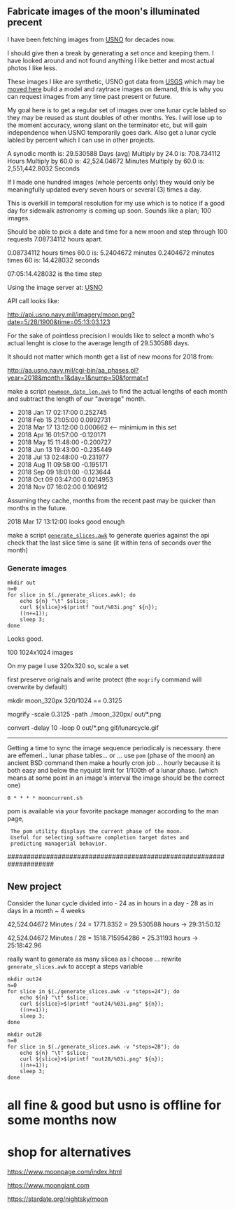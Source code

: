 
## Fabricate images of the moon's illuminated precent

I have been fetching images from [USNO](http://api.usno.navy.mil/imagery/moon.png)
for decades now.

I should give then a break by generating a set once and keeping them.
I have looked around and not found anything I like better and most
actual photos I like less.

These images I like are synthetic,
USNO got data from [USGS](https://pdsmaps.wr.usgs.gov/maps.html)
which may be [moved here](https://astrogeology.usgs.gov/)
build a model and raytrace images on demand, this is why you can request
images from any time past present or future.


My goal here is to get a regular set of images over one lunar cycle
labled so they may be reused as stunt doubles of other months.
Yes.  I will lose up to the moment accuracy, wrong slant on the terminator etc,
but will gain independence when USNO temporarily goes dark.
Also get a lunar cycle labled by percent which I can use in other projects.


A synodic month is:         29.530588 Days  (avg)
Multiply by 24.0 is:       708.734112 Hours
Multiply by 60.0 is:    42,524.04672  Minutes
Multiply by 60.0 is: 2,551,442.8032   Seconds

If I made one hundred images (whole percents only) they
would only be meaningfully updated every seven hours or
several (3) times a day.

This is overkill in temporal resolution for my use which is
to notice if a good day for sidewalk astronomy is coming up soon.
Sounds like a plan; 100 images.

Should be able to pick a date and time for a new moon and step
through 100 requests 7.08734112 hours apart.

0.08734112 hours times 60.0 is:  5.2404672 minutes 
0.2404672 minutes times 60 is:  14.428032 seconds

07:05:14.428032 is the time step

Using the image server at: [USNO](http://aa.usno.navy.mil/data/docs/diskmap.php)

API call looks like:

   http://api.usno.navy.mil/imagery/moon.png?date=5/28/1900&time=05:13:03.123

For the sake of pointless precision I woulds like to select a month
who's actual lenght is close to the average length of 29.530588 days.

It should not matter which month
get a list of new moons for 2018 from:
 
http://aa.usno.navy.mil/cgi-bin/aa_phases.pl?year=2018&month=1&day=1&nump=50&format=t

make  a script [`newmoon_date_len.awk`](newmoon_date_len.awk)
to find the actual lengths of each month and
subtract the length of our "average" month.

- 2018 Jan 17 02:17:00	0.252745
- 2018 Feb 15 21:05:00	0.0992731
- 2018 Mar 17 13:12:00	0.000662    <-- minimium in this set
- 2018 Apr 16 01:57:00	-0.120171
- 2018 May 15 11:48:00	-0.200727
- 2018 Jun 13 19:43:00	-0.235449
- 2018 Jul 13 02:48:00	-0.231977
- 2018 Aug 11 09:58:00	-0.195171
- 2018 Sep 09 18:01:00	-0.123644
- 2018 Oct 09 03:47:00	0.0214953
- 2018 Nov 07 16:02:00	0.106912

Assuming they cache,
months from the recent past may be quicker than months in the future.

2018 Mar 17 13:12:00  looks good enough

make a script [`generate_slices.awk`](generate_slices.awk) 
to generate queries against the api
check that the last slice time is sane
(it within tens of seconds over the month)


### Generate images

    mkdir out
    n=0
    for slice in $(./generate_slices.awk); do
        echo ${n} "\t" $slice;
        curl ${slice}>$(printf "out/%03i.png" ${n});
        ((n+=1));
        sleep 3;
    done


Looks good.

100 1024x1024 images

On my page I use 320x320  so, scale a set

first preserve originals and write protect
(the `mogrify` command will overwrite by default)


mkdir moon_320px
     320/1024  == 0.3125

mogrify -scale 0.3125 -path ./moon_320px/  out/*.png

convert -delay 10 -loop 0 out/*.png gif/lunarcycle.gif


-----------------------------------------------------------------

Getting a time to sync the image sequence periodicaly is necessary.
there are effemeri... lunar phase tables...
or ... use `pom` (phase of the moon) an ancient BSD command 
then make a hourly cron job ...
hourly because it is both easy and below the nyquist limit for 1/100th of a lunar phase.
(which means at some point in an image's interval the image should be the correct one)

```
0 * * * * mooncurrent.sh
```

pom is available via your favorite package manager
according to the man page,
 
```
 The pom utility displays the current phase of the moon.
 Useful for selecting software completion target dates and
 predicting managerial behavior.

```



####################################################################


New project
-----------

Consider the lunar cycle divided into
    - 24 as in hours in a day
    - 28 as in days in a month  ~ 4 weeks



42,524.04672  Minutes / 24 = 1771.8352
                           = 29.530588 hours -> 29:31:50.12

42,524.04672  Minutes / 28 = 1518.715954286
                           = 25.31193  hours -> 25:18:42.96

really want to generate as many slicea as I choose ...
rewrite  `generate_slices.awk`  to accept a steps variable


    mkdir out24
    n=0
    for slice in $(./generate_slices.awk -v "steps=24"); do
        echo ${n} "\t" $slice;
        curl ${slice}>$(printf "out24/%03i.png" ${n});
        ((n+=1));
        sleep 3;
    done

    mkdir out28
    n=0
    for slice in $(./generate_slices.awk -v "steps=28"); do
        echo ${n} "\t" $slice;
        curl ${slice}>$(printf "out28/%03i.png" ${n});
        ((n+=1));
        sleep 3;
    done

# all fine & good but usno is offline for some months now

# shop for alternatives

https://www.moonpage.com/index.html  

https://www.moongiant.com  

https://stardate.org/nightsky/moon  





